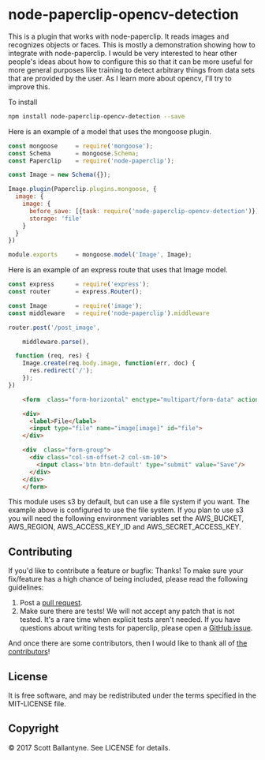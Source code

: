 node-paperclip-opencv-detection
=========

This is a plugin that works with node-paperclip.  It reads images and recognizes objects or faces.  This is mostly a demonstration showing how to integrate with node-paperclip.  I would be very interested to hear other people's ideas about how to configure this so that it can be more useful for more general purposes like training to detect arbitrary things from data sets that are provided by the user.  As I learn more about opencv, I'll try to improve this.   

To install 

```bash
npm install node-paperclip-opencv-detection --save
```

Here is an example of a model that uses the mongoose plugin.

```javascript
const mongoose     = require('mongoose');
const Schema       = mongoose.Schema;
const Paperclip    = require('node-paperclip');

const Image = new Schema({});

Image.plugin(Paperclip.plugins.mongoose, {
  image: {
    image: { 
      before_save: [{task: require('node-paperclip-opencv-detection')}]
      storage: 'file'
    }
  }
})

module.exports     = mongoose.model('Image', Image);
```

Here is an example of an express route that uses that Image model.


```javascript
const express      = require('express');
const router       = express.Router();

const Image        = require('image');
const middleware   = require('node-paperclip').middleware

router.post('/post_image',

    middleware.parse(), 

  function (req, res) {  
    Image.create(req.body.image, function(err, doc) {
      res.redirect('/');
    });
})

```

```html
    <form  class="form-horizontal" enctype="multipart/form-data" action="/post_image" method="post">

    <div>
      <label>File</label>
      <input type="file" name="image[image]" id="file">
    </div>

    <div  class="form-group">
      <div class="col-sm-offset-2 col-sm-10">
        <input class='btn btn-default' type="submit" value="Save"/>
      </div>
    </div>
    </form>

```

This module uses s3 by default, but can use a file system if you want.  The example above is configured to use the file system.  If you plan to use s3 you will need the following environment variables set the AWS_BUCKET, AWS_REGION, AWS_ACCESS_KEY_ID and AWS_SECRET_ACCESS_KEY.

Contributing
------------

If you'd like to contribute a feature or bugfix: Thanks! To make sure your
fix/feature has a high chance of being included, please read the following
guidelines:

1. Post a [pull request](https://github.com/ballantyne/node-paperclip-opencv/compare/).
2. Make sure there are tests! We will not accept any patch that is not tested.
   It's a rare time when explicit tests aren't needed. If you have questions
   about writing tests for paperclip, please open a
   [GitHub issue](https://github.com/ballantyne/node-paperclip-opencv/issues/new).


And once there are some contributors, then I would like to thank all of [the contributors](https://github.com/ballantyne/node-paperclip-opencv/graphs/contributors)!

License
-------

It is free software, and may be redistributed under the terms specified in the MIT-LICENSE file.

Copyright 
-------
© 2017 Scott Ballantyne. See LICENSE for details.



